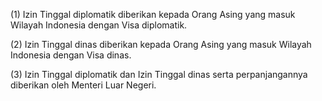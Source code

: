 (1) Izin Tinggal diplomatik diberikan kepada Orang Asing yang masuk Wilayah Indonesia dengan Visa diplomatik.

(2) Izin Tinggal dinas diberikan kepada Orang Asing yang masuk Wilayah Indonesia dengan Visa dinas.

(3) Izin Tinggal diplomatik dan Izin Tinggal dinas serta perpanjangannya diberikan oleh Menteri Luar Negeri.